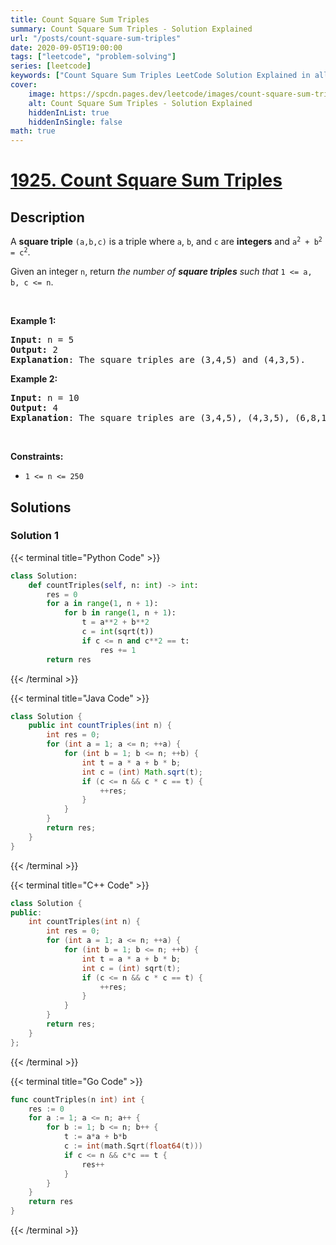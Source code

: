 ```yaml
---
title: Count Square Sum Triples
summary: Count Square Sum Triples - Solution Explained
url: "/posts/count-square-sum-triples"
date: 2020-09-05T19:00:00
tags: ["leetcode", "problem-solving"]
series: [leetcode]
keywords: ["Count Square Sum Triples LeetCode Solution Explained in all languages", "1925", "leetcode question 1925", "Count Square Sum Triples", "LeetCode", "leetcode solution in Python3 C++ Java Go PHP Ruby Swift TypeScript Rust C# JavaScript C", "GeeksforGeeks", "InterviewBit", "Coding Ninjas", "HackerRank", "HackerEarth", "CodeChef", "TopCoder", "AlgoExpert", "freeCodeCamp", "Codeforces", "GitHub", "AtCoder", "Samir Paul"]
cover:
    image: https://spcdn.pages.dev/leetcode/images/count-square-sum-triples.webp
    alt: Count Square Sum Triples - Solution Explained
    hiddenInList: true
    hiddenInSingle: false
math: true
---
```



# [1925. Count Square Sum Triples](https://leetcode.com/problems/count-square-sum-triples)


## Description

<p>A <strong>square triple</strong> <code>(a,b,c)</code> is a triple where <code>a</code>, <code>b</code>, and <code>c</code> are <strong>integers</strong> and <code>a<sup>2</sup> + b<sup>2</sup> = c<sup>2</sup></code>.</p>

<p>Given an integer <code>n</code>, return <em>the number of <strong>square triples</strong> such that </em><code>1 &lt;= a, b, c &lt;= n</code>.</p>

<p>&nbsp;</p>
<p><strong class="example">Example 1:</strong></p>

<pre>
<strong>Input:</strong> n = 5
<strong>Output:</strong> 2
<strong>Explanation</strong>: The square triples are (3,4,5) and (4,3,5).
</pre>

<p><strong class="example">Example 2:</strong></p>

<pre>
<strong>Input:</strong> n = 10
<strong>Output:</strong> 4
<strong>Explanation</strong>: The square triples are (3,4,5), (4,3,5), (6,8,10), and (8,6,10).
</pre>

<p>&nbsp;</p>
<p><strong>Constraints:</strong></p>

<ul>
	<li><code>1 &lt;= n &lt;= 250</code></li>
</ul>

## Solutions

### Solution 1

<!-- tabs:start -->

{{< terminal title="Python Code" >}}
```python
class Solution:
    def countTriples(self, n: int) -> int:
        res = 0
        for a in range(1, n + 1):
            for b in range(1, n + 1):
                t = a**2 + b**2
                c = int(sqrt(t))
                if c <= n and c**2 == t:
                    res += 1
        return res
```
{{< /terminal >}}

{{< terminal title="Java Code" >}}
```java
class Solution {
    public int countTriples(int n) {
        int res = 0;
        for (int a = 1; a <= n; ++a) {
            for (int b = 1; b <= n; ++b) {
                int t = a * a + b * b;
                int c = (int) Math.sqrt(t);
                if (c <= n && c * c == t) {
                    ++res;
                }
            }
        }
        return res;
    }
}
```
{{< /terminal >}}

{{< terminal title="C++ Code" >}}
```cpp
class Solution {
public:
    int countTriples(int n) {
        int res = 0;
        for (int a = 1; a <= n; ++a) {
            for (int b = 1; b <= n; ++b) {
                int t = a * a + b * b;
                int c = (int) sqrt(t);
                if (c <= n && c * c == t) {
                    ++res;
                }
            }
        }
        return res;
    }
};
```
{{< /terminal >}}

{{< terminal title="Go Code" >}}
```go
func countTriples(n int) int {
	res := 0
	for a := 1; a <= n; a++ {
		for b := 1; b <= n; b++ {
			t := a*a + b*b
			c := int(math.Sqrt(float64(t)))
			if c <= n && c*c == t {
				res++
			}
		}
	}
	return res
}
```
{{< /terminal >}}

<!-- tabs:end -->

<!-- end -->
